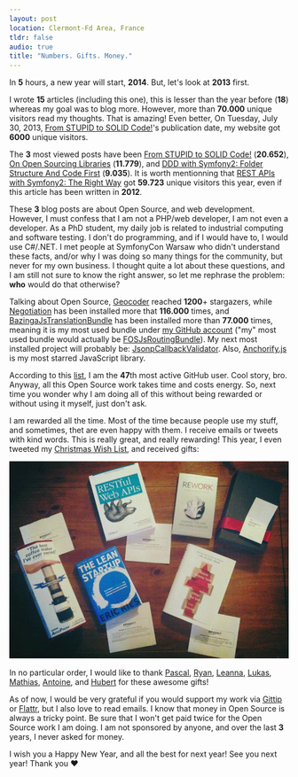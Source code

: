```yaml
---
layout: post
location: Clermont-Fd Area, France
tldr: false
audio: true
title: "Numbers. Gifts. Money."
---
```


In **5** hours, a new year will start, **2014**. But, let's look at **2013**
first.

I wrote **15** articles (including this one), this is lesser than the year
before (**18**) whereas my goal was to blog more. However,  more than
**70.000** unique visitors read my thoughts. That is amazing!
Even better, On Tuesday, July 30, 2013, [From STUPID to SOLID
Code!](/2013/07/30/from-stupid-to-solid-code/)'s publication date, my website
got **6000** unique visitors.

The **3** most viewed posts have been [From STUPID to SOLID
Code!](/2013/07/30/from-stupid-to-solid-code/) (**20.652**), [On Open Sourcing
Libraries](/2013/07/04/on-open-sourcing-libraries/) (**11.779**), and [DDD with
Symfony2: Folder Structure And Code
First](/2013/08/07/ddd-with-symfony2-folder-structure-and-code-first/)
(**9.035**). It is worth mentionning that [REST APIs with Symfony2: The Right
Way](/2012/08/02/rest-apis-with-symfony2-the-right-way/) got **59.723** unique
visitors this year, even if this article has been written in **2012**.

These **3** blog posts are about Open Source, and web development. However, I
must confess that I am not a PHP/web developer, I am not even a developer. As a
PhD student, my daily job is related to industrial computing and software
testing. I don't do programming, and if I would have to, I would use C#/.NET. I
met people at SymfonyCon Warsaw who didn't understand these facts, and/or why I
was doing so many things for the community, but never for my own business.
I thought quite a lot about these questions, and I am still not sure to know
the right answer, so let me rephrase the problem: **who** would do that
otherwise?

Talking about Open Source, [Geocoder](https://github.com/geocoder-php/Geocoder)
reached **1200**+ stargazers, while
[Negotiation](https://github.com/willdurand/Negotiation) has been installed
more that **116.000** times, and
[BazingaJsTranslationBundle](https://github.com/willdurand/BazingaJsTranslationBundle)
has been installed more than **77.000** times, meaning it is my most used
bundle under [my GitHub account](https//github.com/willdurand) ("my" most used
bundle would actually be
[FOSJsRoutingBundle](https://github.com/FriendsOfSymfony/FOSJsRoutingBundle)).
My next most installed project will probably be:
[JsonpCallbackValidator](https://github.com/willdurand/JsonpCallbackValidator).
Also, [Anchorify.js](https://github.com/willdurand/anchorify.js) is my most
starred JavaScript library.

According to this [list](https://gist.github.com/paulmillr/2657075), I am the
**47**th most active GitHub user. Cool story, bro. Anyway, all this Open Source
work takes time and costs energy. So, next time you wonder why I am doing all of
this without being rewarded or without using it myself, just don't ask.

I am rewarded all the time. Most of the time because people use my stuff, and
sometimes, thet are even happy with them. I receive emails or tweets with kind
words. This is really great, and really rewarding! This year, I even tweeted my
[Christmas Wish List](http://www.amazon.fr/registry/wishlist/3ICJE3SIOIDWE),
and received gifts:

![](/images/gifts.jpg)

In no particular order, I would like to thank
[Pascal](https://twitter.com/pborreli),
[Ryan](https://twitter.com/weaverryan),
[Leanna](https://twitter.com/leannapelham),
[Lukas](https://twitter.com/lsmith),
[Mathias](https://twitter.com/mathiasverraes),
[Antoine](https://twitter.com/toin0u), and [Hubert](https://twitter.com/youb_s)
for these awesome gifts!

As of now, I would be very grateful if you would support my work via
[Gittip](https://www.gittip.com/willdurand) or
[Flattr](https://flattr.com/profile/willdurand), but I also love to read emails.
I know that money in Open Source is always a tricky point. Be sure that I won't
get paid twice for the Open Source work I am doing. I am not sponsored by
anyone, and over the last **3** years, I never asked for money.

I wish you a Happy New Year, and all the best for next year! See you next year!
Thank you &hearts;
